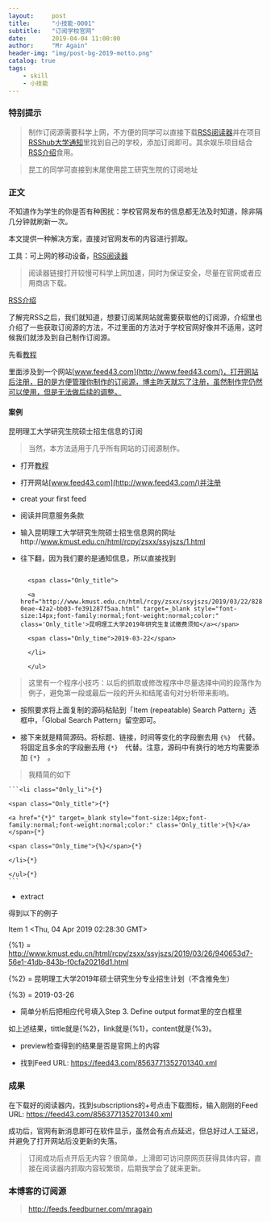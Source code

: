 ```yaml
---
layout:     post 
title:      "小技能-0001"
subtitle:   "订阅学校官网" 
date:       2019-04-04 11:00:00
author:     "Mr Again"
header-img: "img/post-bg-2019-motto.png"
catalog: true
tags:
    - skill
    - 小技能
---
```


### 特别提示
>制作订阅源需要科学上网，不方便的同学可以直接下载[RSS阅读器](https://www.inoreader.com/)并在项目[RSShub大学通知](https://docs.rsshub.app/university.html)里找到自己的学校，添加订阅即可。其余娱乐项目结合[RSS介绍](https://mp.weixin.qq.com/s/H55rJ9ASvqNAMQm-IzAOGg)食用。

>昆工的同学可直接到末尾使用昆工研究生院的订阅地址
 
### 正文

不知道作为学生的你是否有种困扰：学校官网发布的信息都无法及时知道，除非隔几分钟就刷新一次。

本文提供一种解决方案，直接对官网发布的内容进行抓取。

工具：可上网的移动设备，[RSS阅读器](https://www.inoreader.com/)
> 阅读器链接打开较慢可科学上网加速，同时为保证安全，尽量在官网或者应用商店下载。

[RSS介绍](https://mp.weixin.qq.com/s/H55rJ9ASvqNAMQm-IzAOGg)

了解完RSS之后，我们就知道，想要订阅某网站就需要获取他的订阅源，介绍里也介绍了一些获取订阅源的方法，不过里面的方法对于学校官网好像并不适用，这时候我们就涉及到自己制作订阅源。

先看[教程](https://sspai.com/post/34320)

里面涉及到一个网站[www.feed43.com](http://www.feed43.com/)，打开网站后注册，目的是方便管理你制作的订阅源，博主昨天就忘了注册，虽然制作完仍然可以使用，但是无法做后续的调整。

#### 案例

昆明理工大学研究生院硕士招生信息的订阅

>当然，本方法适用于几乎所有网站的订阅源制作。

* 打开[教程](https://sspai.com/post/34320)

* 打开网站[www.feed43.com](http://www.feed43.com/)并注册

* creat your first feed

* 阅读并同意服务条款

* 输入昆明理工大学研究生院硕士招生信息网的网址http://www.kmust.edu.cn/html/rcpy/zsxx/ssyjszs/1.html

* 往下翻，因为我们要的是通知信息，所以直接找到


	``` <li class="Only_li">

      <span class="Only_title">

      <a href="http://www.kmust.edu.cn/html/rcpy/zsxx/ssyjszs/2019/03/22/828a1d15-0eae-42a2-bb03-fe391287f5aa.html" target=_blank style="font-size:14px;font-family:normal;font-weight:normal;color:" class='Only_title'>昆明理工大学2019年研究生复试缴费须知</a></span>

      <span class="Only_time">2019-03-22</span>

      </li>

      </ul>
	```
>这里有一个程序小技巧：以后的抓取或修改程序中尽量选择中间的段落作为例子，避免第一段或最后一段的开头和结尾语句对分析带来影响。

* 按照要求将上面复制的源码粘贴到「Item (repeatable) Search Pattern」选框中，「Global Search Pattern」留空即可。

* 接下来就是精简源码。将标题、链接，时间等变化的字段删去用 	```{%} 	```代替。将固定且多余的字段删去用 	```{*} 	```代替。注意，源码中有换行的地方均需要添加	```{*} 	```。

>我精简的如下

	```<li class="Only_li">{*}

    <span class="Only_title">{*}

    <a href="{*}" target=_blank style="font-size:14px;font-family:normal;font-weight:normal;color:" class='Only_title'>{%}</a></span>{*}

    <span class="Only_time">{%}</span>{*}

    </li>{*}

    </ul>{*}
    ```

* extract

得到以下的例子

Item 1 <Thu, 04 Apr 2019 02:28:30 GMT>

{%1} = http://www.kmust.edu.cn/html/rcpy/zsxx/ssyjszs/2019/03/26/940653d7-56e1-41db-843b-f0cfa20216d1.html

{%2} = 昆明理工大学2019年硕士研究生分专业招生计划（不含推免生）

{%3} = 2019-03-26

* 简单分析后把相应代号填入Step 3. Define output format里的空白框里

如上述结果，tittle就是{%2}，link就是{%1}，content就是{%3}。

* preview检查得到的结果是否是官网上的内容

* 找到Feed URL:  https://feed43.com/8563771352701340.xml

### 成果
 
在下载好的阅读器内，找到subscriptions的+号点击下载图标，输入刚刚的Feed URL:  https://feed43.com/8563771352701340.xml

成功后，官网有新消息即可在软件显示，虽然会有点点延迟，但总好过人工延迟，并避免了打开网站后没更新的失落。

>订阅成功后点开后无内容？很简单，上滑即可访问原网页获得具体内容，直接在阅读器内抓取内容较繁琐，后期我学会了就来更新。

### 本博客的订阅源

>http://feeds.feedburner.com/mragain
